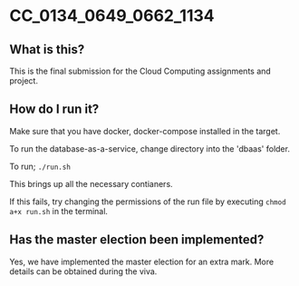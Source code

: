 # CC_0134_0649_0662_1134

## What is this?

This is the final submission for the Cloud Computing assignments and project.

## How do I run it?

Make sure that you have docker, docker-compose installed in the target.

To run the database-as-a-service, change directory into the 'dbaas' folder.

To run; ```./run.sh```

This brings up all the necessary contianers.

If this fails, try changing the permissions of the run file by executing ```chmod a+x run.sh``` in the terminal.

## Has the master election been implemented?

Yes, we have implemented the master election for an extra mark. More details can be obtained during the viva.
